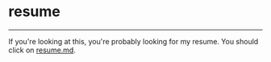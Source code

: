 # resume
---
If you're looking at this, you're probably looking for my resume.
You should click on [resume.md](https://github.com/yiwensong/resume/blob/master/resume.md).
